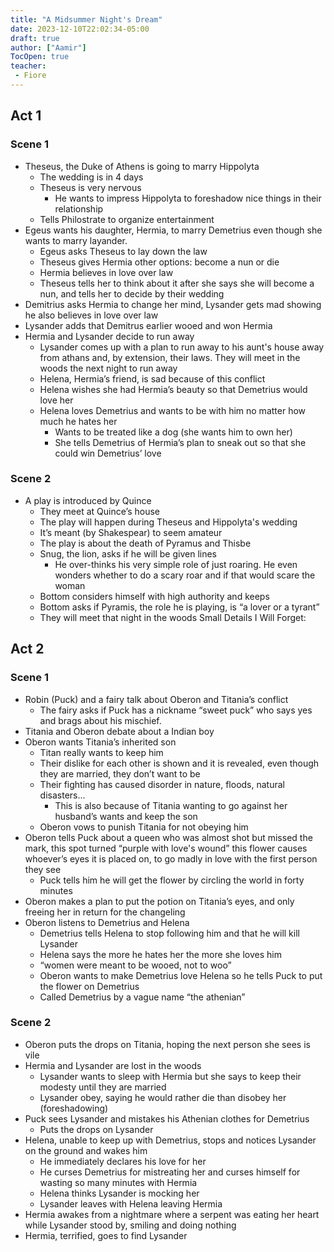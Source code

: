 ```yaml
---
title: "A Midsummer Night's Dream"
date: 2023-12-10T22:02:34-05:00
draft: true
author: ["Aamir"]
TocOpen: true
teacher:
 - Fiore
---
```


## Act 1

### Scene 1

* Theseus, the Duke of Athens is going to marry Hippolyta
   * The wedding is in 4 days
   * Theseus is very nervous
      * He wants to impress Hippolyta to foreshadow nice things in their relationship
   * Tells Philostrate to  organize entertainment
* Egeus wants his daughter, Hermia, to marry Demetrius even though she wants to marry layander. 
   * Egeus asks Theseus to lay down the law
   * Theseus gives Hermia other options: become a nun or die
   * Hermia believes in love over law
   * Theseus tells her to think about it after she says she will become a nun, and tells her to decide by their wedding
* Demitrius asks Hermia to change her mind, Lysander gets mad showing he also believes in love over law
* Lysander adds that Demitrus earlier wooed and won Hermia
* Hermia and Lysander decide to run away
   * Lysander comes up with a plan to run away to his aunt's house away from athans and, by extension, their laws. They will meet in the woods the next night to run away
   * Helena, Hermia’s friend, is sad because of this conflict
   * Helena wishes she had Hermia’s beauty so that Demetrius would love her
   * Helena loves Demetrius and wants to be with him no matter how much he hates her
      * Wants to be treated like a dog (she wants him to own her)
      * She tells Demetrius of Hermia’s plan to sneak out so that she could win Demetrius’ love

### Scene 2

* A play is introduced by Quince
   * They meet at Quince’s house
   * The play will happen during Theseus and Hippolyta's wedding
   * It’s meant (by Shakespear) to seem amateur
   * The play is about the death of Pyramus and Thisbe
   * Snug, the lion, asks if he will be given lines
      * He over-thinks his very simple role of just roaring. He even wonders whether to do a scary roar and if that would scare the woman
   * Bottom considers himself with high authority and keeps 
   * Bottom asks if Pyramis, the role he is playing, is “a lover or a tyrant”
   * They will meet that night in the woods
	Small Details I Will Forget:

## Act 2

### Scene 1

* Robin (Puck) and a fairy talk about Oberon and Titania’s conflict
   * The fairy asks if Puck has a nickname “sweet puck” who says yes and brags about his mischief.
* Titania and Oberon debate about a Indian boy
* Oberon wants Titania’s inherited son
   * Titan really wants to keep him
   * Their dislike for each other is shown and it is revealed, even though they are married, they don’t want to be
   * Their fighting has caused disorder in nature, floods, natural disasters...
      * This is also because of Titania wanting to go against her husband’s wants and keep the son
   * Oberon vows to punish Titania for not obeying him
* Oberon tells Puck about a queen who was almost shot but missed the mark, this spot turned “purple with love's wound” this flower causes whoever’s eyes it is placed on, to go madly in love with the first person they see
   * Puck tells him he will get the flower by circling the world in forty minutes
* Oberon makes a plan to put the potion on Titania’s eyes, and only freeing her in return for the changeling
* Oberon listens to Demetrius and Helena
   * Demetrius tells Helena to stop following him and that he will kill Lysander
   * Helena says the more he hates her the more she loves him
   * “women were meant to be wooed, not to woo”
   * Oberon wants to make Demetrius love Helena so he tells Puck to put the flower on Demetrius
   * Called Demetrius by a vague name “the athenian”

### Scene 2

* Oberon puts the drops on Titania, hoping the next person she sees is vile
* Hermia and Lysander are lost in the woods
   * Lysander wants to sleep with Hermia but she says to keep their modesty until they are married
   * Lysander obey, saying he would rather die than disobey her (foreshadowing)
* Puck sees Lysander and mistakes his Athenian clothes for Demetrius
   * Puts the drops on Lysander
* Helena, unable to keep up with Demetrius, stops and notices Lysander on the ground and wakes him
   * He immediately declares his love for her
   * He curses Demetrius for mistreating her and curses himself for wasting so many minutes with Hermia
   * Helena thinks Lysander is mocking her
   * Lysander leaves with Helena leaving Hermia
* Hermia awakes from a nightmare where a serpent was eating her heart while Lysander stood by, smiling and doing nothing
* Hermia, terrified, goes to find Lysander

